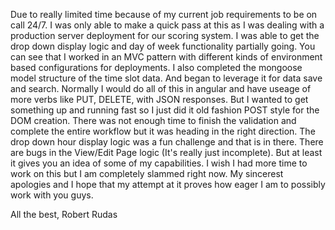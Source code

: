 Due to really limited time because of my current job requirements to be on call 24/7. I was only able to make a quick pass at this as I was dealing with a production server deployment for our scoring system. I was able to get the drop down display logic and day of week functionality partially going. You can see that I worked in an MVC pattern with different kinds of environment based configurations for deployments. I also completed the mongoose model structure of the time slot data. And began to leverage it for data save and search. Normally I would do all of this in angular and have useage of more verbs like PUT, DELETE, with JSON responses. But I wanted to get something up and running fast so I just did it old fashion POST style for the DOM creation. There was not enough time to finish the validation and complete the entire workflow but it was heading in the right direction. The drop down hour display logic was a fun challenge and that is in there. There are bugs in the View/Edit Page logic (It's really just incomplete). But at least it gives you an idea of some of my capabilities. I wish I had more time to work on this but I am completely slammed right now. My sincerest apologies and I hope that my attempt at it proves how eager I am to possibly work with you guys. 

All the best,
Robert Rudas